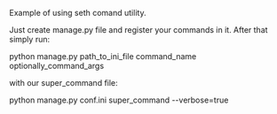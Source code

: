 Example of using seth comand utility.

Just create manage.py file and register your commands in it.
After that simply run:

python manage.py path_to_ini_file command_name optionally_command_args

with our super_command file:

python manage.py conf.ini super_command --verbose=true